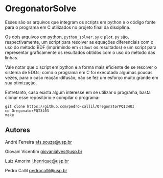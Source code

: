 OregonatorSolve
===============

Esses são os arquivos que integram os scripts em python e o código fonte
para o programa em C utilizados no projeto final da disciplina.

Os dois arquivos em python, `python_solver.py` e `plot.py` são,
respectivamente, um script para resolver as equações diferenciais com o uso do
método BDF (imprimindo em `stdout` os resultados) e um script para representar
graficamente os resultados obtidos com o uso do método das linhas.

Vale notar que o script em python é a forma mais eficiente de se resolver o
sistema de EDOs; como o programa em C foi executado algumas poucas vezes, para
o caso reação-difusão, não se fez um esforço muito grande em sua otimização.

Entretanto, caso exista algum interesse em se utilizar o programa, basta clonar
esse repositório e compilar o programa:

```
git clone https://github.com/pedro-callil/OregonatorPQI3403
cd OregonatorPQI3403
make
```

Autores
-------

André Ferreira <afs.souza@usp.br>

Giovani Vicentim <giovanialves@usp.br>

Luiz Amorim <l.henrique@usp.br>

Pedro Callil <pedrocallil@usp.br>

